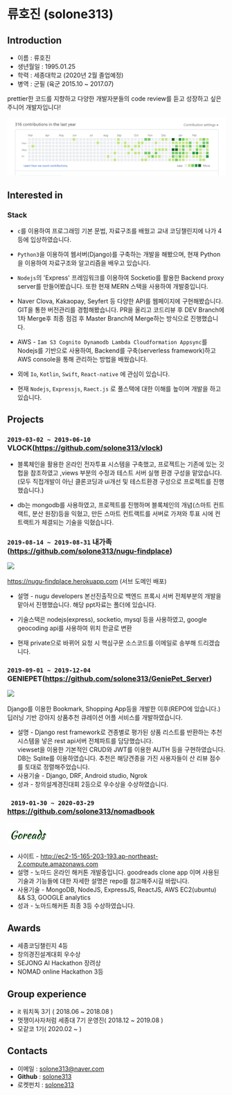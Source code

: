 # **류호진** (solone313)

## Introduction
- 이름 : 류호진
- 생년월일 : 1995.01.25
- 학력 : 세종대학교 (2020년 2월 졸업예정)
- 병역 : 군필 (육군 2015.10 ~ 2017.07)

prettier한 코드를 지향하고 다양한 개발자분들의 code review를 듣고 성장하고 싶은 주니어 개발자입니다!


![깃허브로그](./images/git.png)
## Interested in
### Stack

- `c`를 이용하여 프로그래밍 기본 문법, 자료구조를 배웠고 교내 코딩챌린지에 나가 4등에 입상하였습니다.

- `Python3`을 이용하여 웹서버(Django)를 구축하는 개발을 해봤으며, 현재 Python을 이용하여 자료구조와 알고리즘을 배우고 있습니다.

- `Nodejs`의 'Express' 프레임워크를 이용하여 Socketio를 활용한 Backend proxy server를 만들어봤습니다. 또한 현재 MERN 스택을 사용하여 개발중입니다.

- Naver Clova, Kakaopay, Seyfert 등 다양한 API를 웹페이지에 구현해봤습니다. GIT을 통한 버전관리를 경험해봤습니다. PR을 올리고 코드리뷰 후 DEV Branch에 1차 Merge후 최종 점검 후 Master Branch에 Merge하는 방식으로 진행했습니다.

- AWS - `Iam S3 Cognito Dynamodb Lambda Cloudformation Appsync`를 Nodejs를 기반으로 사용하여, Backend를 구축(serverless framework)하고 AWS console을 통해 관리하는 방법을 배웠습니다.

- 외에 `Io`, `Kotlin`, `Swift`, `React-native` 에 관심이 있습니다.

- 현재 `Nodejs`, `Expressjs`, `Raect.js` 로 풀스택에 대한 이해를 높이며 개발을 하고 있습니다.


## Projects

### `2019-03-02 ~ 2019-06-10` VLOCK(https://github.com/solone313/vlock) 

- 블록체인을 활용한 온라인 전자투표 시스템을 구축했고, 프로젝트는 기존에 있는 깃헙을 참조하였고 
,views 부분의 수정과 테스트 서버 실행 환경 구성을 맡았습니다. (모두 직접개발이 아닌 클론코딩과 ui개선 및 테스트환경 구성으로 프로젝트를 진행했습니다.)


- db는 mongodb를 사용하였고, 프로젝트를 진행하며 블록체인의 개념(스마트 컨트랙트, 분산 원장)등을 익혔고, 
만든 스마트 컨트랙트를 서버로 가져와 투표 시에 컨트랙트가 체결되는 기술을 익혔습니다.


### `2019-08-14 ~ 2019-08-31` 내가족(https://github.com/solone313/nugu-findplace)

<img src="https://i.postimg.cc/Kv5YJZQ4/image.png" width=100>

https://nugu-findplace.herokuapp.com (서브 도메인 배포)

- 설명 - nugu developers 본선진출작으로 백엔드 프록시 서버 전체부분의 개발을 맡아서 진행했습니다. 해당 ppt자료는 폴더에 있습니다.

- 기술스택은 nodejs(express), socketio, mysql 등을 사용하였고, google geocoding api를 사용하여 위치 한글로 변환

- 현재 private으로 바뀌어 요청 시 핵심구문 소스코드를 이메일로 송부해 드리겠습니다.

### `2019-09-01 ~ 2019-12-04` GENIEPET(https://github.com/solone313/GeniePet_Server)
<img src="https://i.postimg.cc/HLzjnTcf/Shared-Screenshot.jpg" width=200>

Django를 이용한 Bookmark, Shopping App등을 개발한 이후(REPO에 있습니다.)
딥러닝 기반 강아지 상품추천 큐레이션 어플 서비스를 개발하였습니다.  

- 설명 - Django rest framework로 견종별로 평가된 상품 리스트를 반환하는 추천시스템을 넣은 rest api서버 전체파트를 담당했습니다.  
viewset을 이용한 기본적인 CRUD와 JWT를 이용한 AUTH 등을 구현하였습니다. DB는 Sqlite를 이용하였습니다. 추천은 해당견종을 가진 사용자들이 산 리뷰 점수를 토대로 정렬해주었습니다.
- 사용기술 - Django, DRF, Android studio, Ngrok  
- 성과 - 창의설계경진대회 2등으로 우수상을 수상하였습니다.  

### ` 2019-01-30 ~ 2020-03-29` https://github.com/solone313/nomadbook  
<img src="./images/goreads.png" width=100>

- 사이트 - http://ec2-15-165-203-193.ap-northeast-2.compute.amazonaws.com
- 설명 - 노마드 온라인 해커톤 개발중입니다. goodreads clone app 이며 사용된 기술과 기능들에 대한 자세한 설명은 repo를 참고해주시길 바랍니다.  
- 사용기술 - MongoDB, NodeJS, ExpressJS, ReactJS, AWS EC2(ubuntu) && S3,  GOOGLE analytics 
- 성과 - 노마드해커톤 최종 3등 수상하였습니다.

## Awards
- 세종코딩챌린지 4등
- 창의경진설계대회 우수상
- SEJONG AI Hackathon 장려상
- NOMAD online Hackathon 3등

## Group experience
- it 워치독 3기 ( 2018.06 ~ 2018.08 )
- 멋쟁이사자처럼 세종대 7기 운영진( 2018.12 ~ 2019.08 )
- 모같코 1기( 2020.02 ~ )
  
## Contacts
- 이메일 : solone313@naver.com
- **Github** : [solone313](https://github.com/solone313)
- 로켓펀치 : [solone313](https://www.rocketpunch.com/@wjstk1233)

